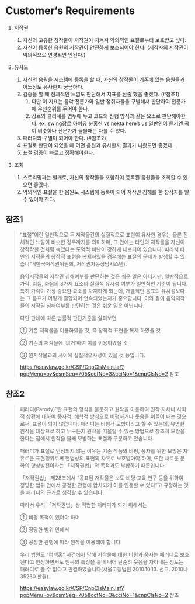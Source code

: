 # Customer‘s Requirements

1. 저작권
    1. 자신의 고유한 창작물이 저작권이 지켜져 악의적인 표절로부터 보호받고 싶다.
    1. 자신이 등록한 음원의 저작권이 안전하게 보호되어야 한다. (저작자의 저작권이 악의적으로 변경되면 안된다.)

2. 유사도
    1. 자신의 음원을 시스템에 등록을 할 때, 자신의 창작물이 기존에 있는 음원들과 어느정도 유사한지 궁금하다.
    1. 검증을 할 때 전체적인 느낌도 판단해서 지표를 산출 했음 좋겠다. (#참조1)
        1. 다만 이 지표는 음악 전문가와 일반 청취자들을 구별해서 판단하여 전문가에 우선순위를 두어야 한다.
        2. 장르와 클리셰를 염두에 두고 코드의 진행 방식과 같은 요소로 판단해야한다. 
      ex. swing장르 아이유 분홍신 vs nekta here’s us 일반인이 듣기엔 곡이 비슷하나 전문가가 들을때는 다를 수 있다.
    1. 패러디와 구별이 되어야 한다. (#참조2)
    1. 표절로 판단이 되었을 때 어떤 음원과 유사한지 결과가 나왔으면 좋겠다.
    1. 표절 검증이 빠르고 정확해야한다.

3. 조회
    1. 스트리밍과는 별개로, 자신의 창작물을 포함하여 등록된 음원들을 조회할 수 있으면 좋겠다.
    1. 악의적인 표절을 한 음원도 시스템에 등록이 되어 저작권 침해를 한 창작자를 알 수 있어야 한다.


## 참조1
<blockquote>
“표절”이란 일반적으로 두 저작물간의 실질적으로 표현이 유사한 경우는 물론 전체적인 느낌이 비슷한 경우까지를 의미하며, 그 안에는 타인의 저작물을 자신이 창작작한 것처럼 속였다는 도덕적 비난이 강하게 내포되어 있습니다. 따라서 타인의 저적물의 창작적 표현을 복제하였을 경우에는 표절의 문제가 발생할 수 있습니다(한국저작권위원회, 저작권자동상담시스템).  

음악저작물의 저작권 침해여부를 판단하는 것은 쉬운 일은 아니지만, 일반적으로 가락, 리듬, 화음의 3가지 요소의 실질적 유사성 여부가 일반적인 기준이 됩니다. 특히 가락이 가장 중요한 요소를 차지하게 되는데, 개별적인 음표의 유사성보다는 그 음표가 어떻게 결합되어 연속되었는지가 중요합니다. 이와 같이 음악저작물의 저작권 침해여부를 판단하는 것은 쉬운 일은 아닙니다.  

다만 판례에 따른 법률적 판단기준을 살펴보면  

① 기존 저작물을 이용하였을 것, 즉 창작적 표현을 복제 하였을 것  

② 기존의 저작물에 ‘의거’하여 이를 이용하였을 것  

③ 원저작물과의 사이에 실질적유사성이 있을 것 등입니다.  

https://easylaw.go.kr/CSP/CnpClsMain.laf?popMenu=ov&csmSeq=705&ccfNo=3&cciNo=1&cnpClsNo=2 참조
</blockquote>

## 참조2
<blockquote>
패러디(Parody)”란 표현의 형식을 불문하고 원작을 이용하여 원작 자체나 사회적 상황에 대하여 풍자적, 해학적 방식으로 비평하거나 웃음을 이끌어 내는 것으로써, 표절이 되지 않습니다. 패러디는 비평적 모방이라고 할 수 있는데, 유명한 원작을 대상으로 하고 누구든지 원작을 떠올릴 수 있는 방법으로 창조적 모방을 한다는 점에서 원작을 몰래 모방하는 표절과 구분하고 있습니다.  


패러디가 표절로 인정되지 않는 이유는 기존 작품의 비평, 풍자를 위한 모방은 자유로운 표현행위로써 헌법상의 표현의 자유로 보호받아야 하며, 또한 새로운 문화의 향상발전이라는 「저작권법」의 목적과도 부합하기 때문입니다.  

「저작권법」 제28조에서 “공표된 저작물은 보도·비평·교육·연구 등을 위하여 정당한 범위 안에서 공정한 관행에 합치되게 이를 인용할 수 있다”고 규정하는 것을 패러디의 근거로 생각할 수 있습니다. 

따라서 우리 「저작권법」상 적법한 패러디가 되기 위해서는  

① 비평 목적이 있어야 하며  

② 정당한 범위 안에서  

③ 공정한 관행에 따라 원작을 이용해야 합니다.  


우리 법원도 “컴백홈” 사건에서 당해 저작물에 대한 비평과 풍자는 패러디로 보호된다고 인정하면서도 원곡의 특징을 흉내 내어 단순히 웃음을 자아내는 정도는 패러디로 볼 수 없다고 판결하였습니다(서울고등법원 2010.10.13. 선고. 2010나35260 판결).  

https://easylaw.go.kr/CSP/CnpClsMain.laf?popMenu=ov&csmSeq=705&ccfNo=3&cciNo=1&cnpClsNo=2 참조
</blockquote>
